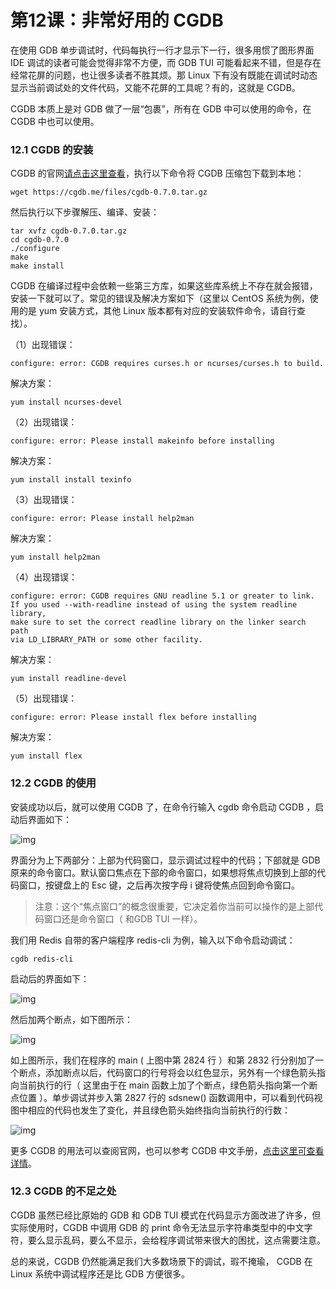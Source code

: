 # 第12课：非常好用的 CGDB



在使用 GDB 单步调试时，代码每执行一行才显示下一行，很多用惯了图形界面 IDE 调试的读者可能会觉得非常不方便，而 GDB TUI 可能看起来不错，但是存在经常花屏的问题，也让很多读者不胜其烦。那 Linux 下有没有既能在调试时动态显示当前调试处的文件代码，又能不花屏的工具呢？有的，这就是 CGDB。

CGDB 本质上是对 GDB 做了一层“包裹”，所有在 GDB 中可以使用的命令，在 CGDB 中也可以使用。

### 12.1 CGDB 的安装

CGDB 的官网[请点击这里查看](http://cgdb.github.io/)，执行以下命令将 CGDB 压缩包下载到本地：

```
wget https://cgdb.me/files/cgdb-0.7.0.tar.gz
```

然后执行以下步骤解压、编译、安装：

```
tar xvfz cgdb-0.7.0.tar.gz
cd cgdb-0.7.0
./configure 
make
make install
```

CGDB 在编译过程中会依赖一些第三方库，如果这些库系统上不存在就会报错，安装一下就可以了。常见的错误及解决方案如下（这里以 CentOS 系统为例，使用的是 yum 安装方式，其他 Linux 版本都有对应的安装软件命令，请自行查找）。

（1）出现错误：

```
configure: error: CGDB requires curses.h or ncurses/curses.h to build.
```

解决方案：

```
yum install ncurses-devel
```

（2）出现错误：

```
configure: error: Please install makeinfo before installing
```

解决方案：

```
yum install install texinfo
```

（3）出现错误：

```
configure: error: Please install help2man
```

解决方案：

```
yum install help2man
```

（4）出现错误：

```
configure: error: CGDB requires GNU readline 5.1 or greater to link.
If you used --with-readline instead of using the system readline library,
make sure to set the correct readline library on the linker search path
via LD_LIBRARY_PATH or some other facility.
```

解决方案：

```
yum install readline-devel
```

（5）出现错误：

```
configure: error: Please install flex before installing
```

解决方案：

```
yum install flex
```

### 12.2 CGDB 的使用

安装成功以后，就可以使用 CGDB 了，在命令行输入 cgdb 命令启动 CGDB ，启动后界面如下：

![img](https://images.gitbook.cn/7f8a9ec0-f1f6-11e8-b37f-7bcfd20d5d3a)

界面分为上下两部分：上部为代码窗口，显示调试过程中的代码；下部就是 GDB 原来的命令窗口。默认窗口焦点在下部的命令窗口，如果想将焦点切换到上部的代码窗口，按键盘上的 Esc 键，之后再次按字母 i 键将使焦点回到命令窗口。

> 注意：这个“焦点窗口”的概念很重要，它决定着你当前可以操作的是上部代码窗口还是命令窗口（ 和GDB TUI 一样）。

我们用 Redis 自带的客户端程序 redis-cli 为例，输入以下命令启动调试：

```
cgdb redis-cli
```

启动后的界面如下：

![img](https://images.gitbook.cn/9bfbcf20-f1f6-11e8-9fa2-2b61cbf641db)

然后加两个断点，如下图所示：

![img](https://images.gitbook.cn/b9032500-f1f6-11e8-b2e9-350578bd3de4)

如上图所示，我们在程序的 main ( 上图中第 2824 行 ）和第 2832 行分别加了一个断点，添加断点以后，代码窗口的行号将会以红色显示，另外有一个绿色箭头指向当前执行的行（ 这里由于在 main 函数上加了个断点，绿色箭头指向第一个断点位置 ）。单步调试并步入第 2827 行的 sdsnew() 函数调用中，可以看到代码视图中相应的代码也发生了变化，并且绿色箭头始终指向当前执行的行数：

![img](https://images.gitbook.cn/cb32e800-f1f6-11e8-b2e9-350578bd3de4)

更多 CGDB 的用法可以查阅官网，也可以参考 CGDB 中文手册，[点击这里可查看详情](https://github.com/leeyiw/cgdb-manual-in-chinese/blob/master/SUMMARY.md)。

### 12.3 CGDB 的不足之处

CGDB 虽然已经比原始的 GDB 和 GDB TUI 模式在代码显示方面改进了许多，但实际使用时，CGDB 中调用 GDB 的 print 命令无法显示字符串类型中的中文字符，要么显示乱码，要么不显示，会给程序调试带来很大的困扰，这点需要注意。

总的来说，CGDB 仍然能满足我们大多数场景下的调试，瑕不掩瑜， CGDB 在 Linux 系统中调试程序还是比 GDB 方便很多。